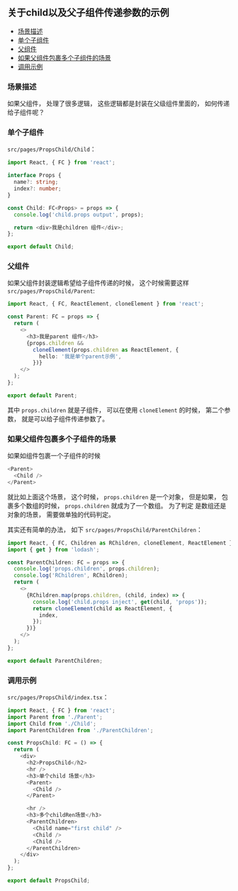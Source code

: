 ## 关于child以及父子组件传递参数的示例

<!-- toc -->

- [场景描述](#%E5%9C%BA%E6%99%AF%E6%8F%8F%E8%BF%B0)
- [单个子组件](#%E5%8D%95%E4%B8%AA%E5%AD%90%E7%BB%84%E4%BB%B6)
- [父组件](#%E7%88%B6%E7%BB%84%E4%BB%B6)
- [如果父组件包裹多个子组件的场景](#%E5%A6%82%E6%9E%9C%E7%88%B6%E7%BB%84%E4%BB%B6%E5%8C%85%E8%A3%B9%E5%A4%9A%E4%B8%AA%E5%AD%90%E7%BB%84%E4%BB%B6%E7%9A%84%E5%9C%BA%E6%99%AF)
- [调用示例](#%E8%B0%83%E7%94%A8%E7%A4%BA%E4%BE%8B)

<!-- tocstop -->

### 场景描述
如果父组件， 处理了很多逻辑， 这些逻辑都是封装在父级组件里面的， 如何传递给子组件呢？


### 单个子组件
`src/pages/PropsChild/Child`：               
```typescript jsx
import React, { FC } from 'react';

interface Props {
  name?: string;
  index?: number;
}

const Child: FC<Props> = props => {
  console.log('child.props output', props);

  return <div>我是children 组件</div>;
};

export default Child;
```


### 父组件
如果父组件封装逻辑希望给子组件传递的时候， 这个时候需要这样
`src/pages/PropsChild/Parent`:
```typescript jsx
import React, { FC, ReactElement, cloneElement } from 'react';

const Parent: FC = props => {
  return (
    <>
      <h3>我是parent 组件</h3>
      {props.children &&
        cloneElement(props.children as ReactElement, {
          hello: '我是单个parent示例',
        })}
    </>
  );
};

export default Parent;
```
其中 `props.children` 就是子组件， 可以在使用 `cloneElement` 的时候， 第二个参数， 就是可以给子组件传递参数了。

### 如果父组件包裹多个子组件的场景
如果如组件包裹一个子组件的时候
```typescript jsx
<Parent>
  <Child />
</Parent>
```
就比如上面这个场景， 这个时候， `props.children` 是一个对象， 但是如果， 包裹多个数组的时候， `props.children` 就成为了一个数组。
为了判定 是数组还是对象的场景， 需要做单独的代码判定。 

其实还有简单的办法， 如下 `src/pages/PropsChild/ParentChildren`：
```typescript jsx
import React, { FC, Children as RChildren, cloneElement, ReactElement } from 'react';
import { get } from 'lodash';

const ParentChildren: FC = props => {
  console.log('props.children', props.children);
  console.log('RChildren', RChildren);
  return (
    <>
      {RChildren.map(props.children, (child, index) => {
        console.log('child.props inject', get(child, 'props'));
        return cloneElement(child as ReactElement, {
          index,
        });
      })}
    </>
  );
};

export default ParentChildren;
``` 

### 调用示例                        
`src/pages/PropsChild/index.tsx`：                   
```typescript jsx
import React, { FC } from 'react';
import Parent from './Parent';
import Child from './Child';
import ParentChildren from './ParentChildren';

const PropsChild: FC = () => {
  return (
    <div>
      <h2>PropsChild</h2>
      <hr />
      <h3>单个child 场景</h3>
      <Parent>
        <Child />
      </Parent>

      <hr />
      <h3>多个childRen场景</h3>
      <ParentChildren>
        <Child name="first child" />
        <Child />
        <Child />
      </ParentChildren>
    </div>
  );
};

export default PropsChild;
```
